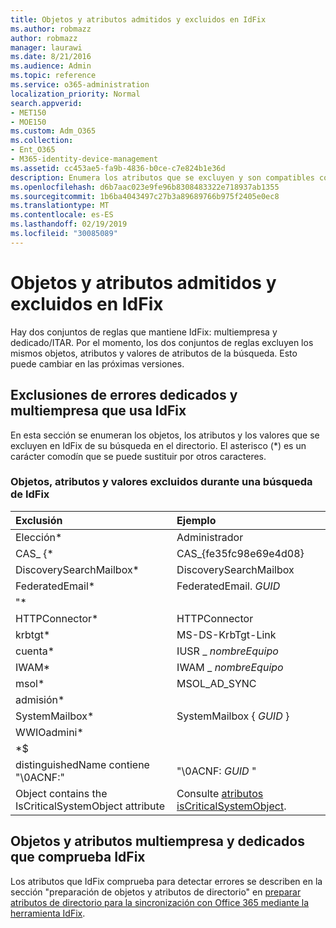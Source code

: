 ```yaml
---
title: Objetos y atributos admitidos y excluidos en IdFix
ms.author: robmazz
author: robmazz
manager: laurawi
ms.date: 8/21/2016
ms.audience: Admin
ms.topic: reference
ms.service: o365-administration
localization_priority: Normal
search.appverid:
- MET150
- MOE150
ms.custom: Adm_O365
ms.collection:
- Ent_O365
- M365-identity-device-management
ms.assetid: cc453ae5-fa9b-4836-b0ce-c7e824b1e36d
description: Enumera los atributos que se excluyen y son compatibles con la herramienta IdFix.
ms.openlocfilehash: d6b7aac023e9fe96b8308483322e718937ab1355
ms.sourcegitcommit: 1b6ba4043497c27b3a89689766b975f2405e0ec8
ms.translationtype: MT
ms.contentlocale: es-ES
ms.lasthandoff: 02/19/2019
ms.locfileid: "30085089"
---
```

# <a name="idfix-excluded-and-supported-objects-and-attributes"></a>Objetos y atributos admitidos y excluidos en IdFix
Hay dos conjuntos de reglas que mantiene IdFix: multiempresa y dedicado/ITAR. Por el momento, los dos conjuntos de reglas excluyen los mismos objetos, atributos y valores de atributos de la búsqueda. Esto puede cambiar en las próximas versiones.
  
## <a name="multi-tenant-and-dedicated-error-exclusions-used-by-idfix"></a>Exclusiones de errores dedicados y multiempresa que usa IdFix
En esta sección se enumeran los objetos, los atributos y los valores que se excluyen en IdFix de su búsqueda en el directorio. El asterisco (\*) es un carácter comodín que se puede sustituir por otros caracteres.
  
### <a name="objects-attributes-and-values-excluded-during-an-idfix-search"></a>Objetos, atributos y valores excluidos durante una búsqueda de IdFix

|**Exclusión**|**Ejemplo**|
|:-----|:-----|
|Elección\* |Administrador |
|CAS_ {\*  |CAS_{fe35fc98e69e4d08} |
|DiscoverySearchMailbox\*  |DiscoverySearchMailbox  |
|FederatedEmail\* |FederatedEmail. *GUID* |
|"\* ||
|HTTPConnector\*  |HTTPConnector |
|krbtgt\* |MS-DS-KrbTgt-Link |
|cuenta\* |IUSR _ *nombreEquipo* |
|IWAM\*  |IWAM _ *nombreEquipo* |
|msol\* |MSOL_AD_SYNC |
|admisión\* ||
|SystemMailbox\* |SystemMailbox { *GUID* }|
|WWIOadmini\*  ||
|\*$ ||
|distinguishedName contiene "\0ACNF:"|"\0ACNF: *GUID* " |
|Object contains the IsCriticalSystemObject attribute |Consulte [atributos isCriticalSystemObject](https://go.microsoft.com/fwlink/p/?LinkId=401169). |
   
## <a name="multi-tenant-and-dedicated-objects-and-attributes-checked-by-idfix"></a>Objetos y atributos multiempresa y dedicados que comprueba IdFix
Los atributos que IdFix comprueba para detectar errores se describen en la sección "preparación de objetos y atributos de directorio" en [preparar atributos de directorio para la sincronización con Office 365 mediante la herramienta IdFix](prepare-directory-attributes-for-synch-with-idfix.md).
  


